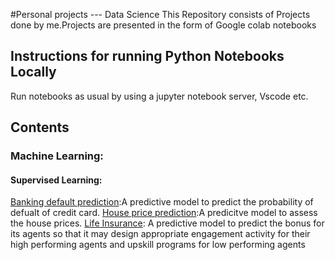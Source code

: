 #Personal projects --- Data Science
This Repository consists of Projects done by me.Projects are presented in the form of Google colab notebooks<br>
## Instructions for running Python Notebooks Locally
Run notebooks as usual by using a jupyter notebook server, Vscode etc.<br>
## Contents
### Machine Learning:
#### Supervised Learning:
[Banking default prediction](https://github.com/RajithaMamillapally/Personal-projects---Data-Science/blob/main/Banking%20default%20prediction/Banking%20default%20prediction.ipynb):A predictive model to predict the probability of defualt of credit card.
[House price prediction](https://github.com/RajithaMamillapally/Personal-projects---Data-Science/blob/main/House%20Price%20prediction/House%20price%20prediction%20project.ipynb):A predicitve model to assess the house prices.
[Life Insurance](https://github.com/RajithaMamillapally/Personal-projects---Data-Science/blob/main/Life%20Insurance/Insurance.ipynb): A predictive model to predict the 
bonus for its agents so that it may design appropriate engagement activity for their high performing agents and upskill programs for low performing agents
